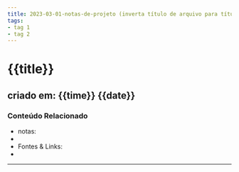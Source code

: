 ```yaml
---
title: 2023-03-01-notas-de-projeto (inverta título de arquivo para título da nota)
tags:
- tag 1
- tag 2
---
```


# {{title}}
## criado em: {{time}} {{date}}

### Conteúdo Relacionado
- notas: 
- 
- Fontes & Links:
- 
---
